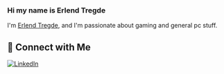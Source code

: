### Hi my name is Erlend Tregde

I'm [Erlend Tregde](https://github.com/ErlendTregde), and I'm passionate about gaming and general pc stuff.

## 🔗 Connect with Me

[![LinkedIn](https://img.shields.io/badge/-LinkedIn-blue?style=flat&logo=LinkedIn&logoColor=white)](https://www.linkedin.com/in/erlend-tregde-0a85ba24a/)

